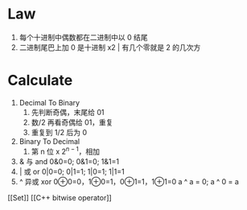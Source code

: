 # Law
1. 每个十进制中偶数都在二进制中以 0 结尾
2. 二进制尾巴上加 0 是十进制 x2 | 有几个零就是 2 的几次方
# Calculate
1. Decimal To Binary
    1. 先判断奇偶，末尾给 01
    2. 数/2 再看奇偶给 01，重复
    3. 重复到 1/2 后为 0
2. Binary To Decimal
    1. 第 n 位 x $2^{n-1}$，相加
3. & 与 and
    0&0=0; 0&1=0; 1&1=1
4. | 或 or
	0|0=0; 0|1=1; 1|0=1; 1|1=1
5. ^ 异或 xor
	0⊕0=0，1⊕0=1，0⊕1=1，1⊕1=0
	a ^ a = 0; a ^ 0 = a

[[Set]]
[[C++ bitwise operator]]